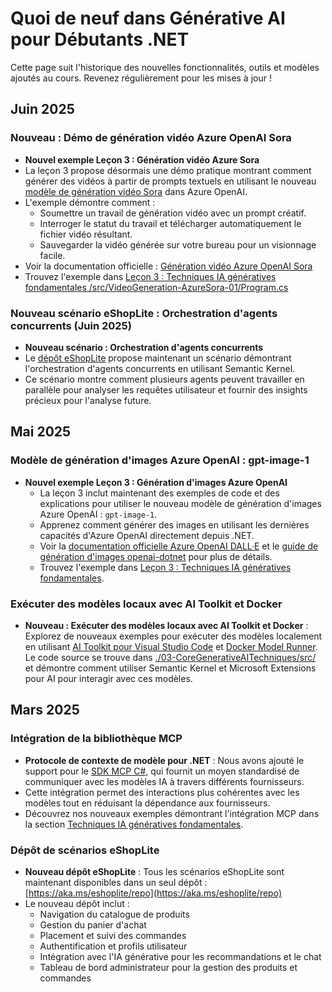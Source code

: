 # Quoi de neuf dans Générative AI pour Débutants .NET

Cette page suit l'historique des nouvelles fonctionnalités, outils et modèles ajoutés au cours. Revenez régulièrement pour les mises à jour !

## Juin 2025

### Nouveau : Démo de génération vidéo Azure OpenAI Sora

- **Nouvel exemple Leçon 3 : Génération vidéo Azure Sora**
- La leçon 3 propose désormais une démo pratique montrant comment générer des vidéos à partir de prompts textuels en utilisant le nouveau [modèle de génération vidéo Sora](https://learn.microsoft.com/azure/ai-services/openai/concepts/video-generation) dans Azure OpenAI.
- L'exemple démontre comment :
  - Soumettre un travail de génération vidéo avec un prompt créatif.
  - Interroger le statut du travail et télécharger automatiquement le fichier vidéo résultant.
  - Sauvegarder la vidéo générée sur votre bureau pour un visionnage facile.
- Voir la documentation officielle : [Génération vidéo Azure OpenAI Sora](https://learn.microsoft.com/azure/ai-services/openai/concepts/video-generation)
- Trouvez l'exemple dans [Leçon 3 : Techniques IA génératives fondamentales /src/VideoGeneration-AzureSora-01/Program.cs](../../../samples/CoreGenerativeAITechniques/VideoGeneration-AzureSora-01/Program.cs)

### Nouveau scénario eShopLite : Orchestration d'agents concurrents (Juin 2025)

- **Nouveau scénario : Orchestration d'agents concurrents**
- Le [dépôt eShopLite](https://github.com/Azure-Samples/eShopLite/tree/main/scenarios/07-AgentsConcurrent) propose maintenant un scénario démontrant l'orchestration d'agents concurrents en utilisant Semantic Kernel.
- Ce scénario montre comment plusieurs agents peuvent travailler en parallèle pour analyser les requêtes utilisateur et fournir des insights précieux pour l'analyse future.

## Mai 2025

### Modèle de génération d'images Azure OpenAI : gpt-image-1

- **Nouvel exemple Leçon 3 : Génération d'images Azure OpenAI**
  - La leçon 3 inclut maintenant des exemples de code et des explications pour utiliser le nouveau modèle de génération d'images Azure OpenAI : `gpt-image-1`.
  - Apprenez comment générer des images en utilisant les dernières capacités d'Azure OpenAI directement depuis .NET.
  - Voir la [documentation officielle Azure OpenAI DALL·E](https://learn.microsoft.com/azure/ai-services/openai/how-to/dall-e?tabs=gpt-image-1) et le [guide de génération d'images openai-dotnet](https://github.com/openai/openai-dotnet?tab=readme-ov-file#how-to-generate-images) pour plus de détails.
  - Trouvez l'exemple dans [Leçon 3 : Techniques IA génératives fondamentales](../../../03-CoreGenerativeAITechniques/).

### Exécuter des modèles locaux avec AI Toolkit et Docker

- **Nouveau : Exécuter des modèles locaux avec AI Toolkit et Docker** : Explorez de nouveaux exemples pour exécuter des modèles localement en utilisant [AI Toolkit pour Visual Studio Code](https://code.visualstudio.com/docs/intelligentapps/overview) et [Docker Model Runner](https://docs.docker.com/model-runner/). Le code source se trouve dans [./03-CoreGenerativeAITechniques/src/](./03-CoreGenerativeAITechniques/src/) et démontre comment utiliser Semantic Kernel et Microsoft Extensions pour AI pour interagir avec ces modèles.

## Mars 2025

### Intégration de la bibliothèque MCP

- **Protocole de contexte de modèle pour .NET** : Nous avons ajouté le support pour le [SDK MCP C#](https://github.com/modelcontextprotocol/csharp-sdk), qui fournit un moyen standardisé de communiquer avec les modèles IA à travers différents fournisseurs.
- Cette intégration permet des interactions plus cohérentes avec les modèles tout en réduisant la dépendance aux fournisseurs.
- Découvrez nos nouveaux exemples démontrant l'intégration MCP dans la section [Techniques IA génératives fondamentales](../../../03-CoreGenerativeAITechniques/).

### Dépôt de scénarios eShopLite

- **Nouveau dépôt eShopLite** : Tous les scénarios eShopLite sont maintenant disponibles dans un seul dépôt : [https://aka.ms/eshoplite/repo](https://aka.ms/eshoplite/repo)
- Le nouveau dépôt inclut :
  - Navigation du catalogue de produits
  - Gestion du panier d'achat
  - Placement et suivi des commandes
  - Authentification et profils utilisateur
  - Intégration avec l'IA générative pour les recommandations et le chat
  - Tableau de bord administrateur pour la gestion des produits et commandes
